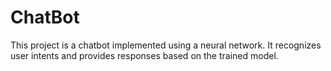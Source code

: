 # ChatBot
This project is a chatbot implemented using a neural network. It recognizes user intents and provides responses based on the trained model. 
